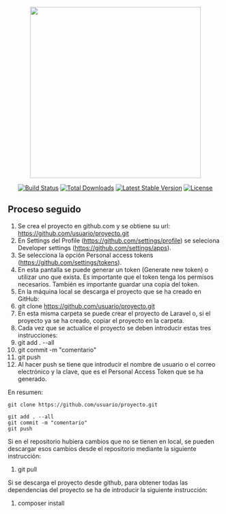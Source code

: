<p align="center"><a href="https://laravel.com" target="_blank"><img src="https://raw.githubusercontent.com/laravel/art/master/logo-lockup/5%20SVG/2%20CMYK/1%20Full%20Color/laravel-logolockup-cmyk-red.svg" width="400"></a></p>

<p align="center">
<a href="https://travis-ci.org/laravel/framework"><img src="https://travis-ci.org/laravel/framework.svg" alt="Build Status"></a>
<a href="https://packagist.org/packages/laravel/framework"><img src="https://img.shields.io/packagist/dt/laravel/framework" alt="Total Downloads"></a>
<a href="https://packagist.org/packages/laravel/framework"><img src="https://img.shields.io/packagist/v/laravel/framework" alt="Latest Stable Version"></a>
<a href="https://packagist.org/packages/laravel/framework"><img src="https://img.shields.io/packagist/l/laravel/framework" alt="License"></a>
</p>

## Proceso seguido

1. Se crea el proyecto en github.com y se obtiene su url: https://github.com/usuario/proyecto.git
2. En Settings del Profile (https://github.com/settings/profile) se seleciona Developer settings (https://github.com/settings/apps).
3. Se selecciona la opción Personal access tokens (https://github.com/settings/tokens).
4. En esta pantalla se puede generar un token (Generate new token) o utilizar uno que exista. Es importante que el token tenga los permisos necesarios. También es importante guardar una copia del token.
5. En la máquina local se descarga el proyecto que se ha creado en GitHub:
6. git clone https://github.com/usuario/proyecto.git
7. En esta misma carpeta se puede crear el proyecto de Laravel o, si el proyecto ya se ha creado, copiar el proyecto en la carpeta.
8. Cada vez que se actualice el proyecto se deben introducir estas tres instrucciones:
9. git add . --all
10. git commit -m "comentario"
11. git push
12. Al hacer push se tiene que introducir el nombre de usuario o el correo electrónico y la clave, que es el Personal Access Token que se ha generado.

En resumen:

```git=
git clone https://github.com/usuario/proyecto.git

git add . --all
git commit -m "comentario"
git push
```

Si en el repositorio hubiera cambios que no se tienen en local, se pueden descargar esos cambios desde el repositorio mediante la siguiente instrucción:
1. git pull

Si se descarga el proyecto desde github, para obtener todas las dependencias del proyecto se ha de introducir la siguiente instrucción:
1. composer install


